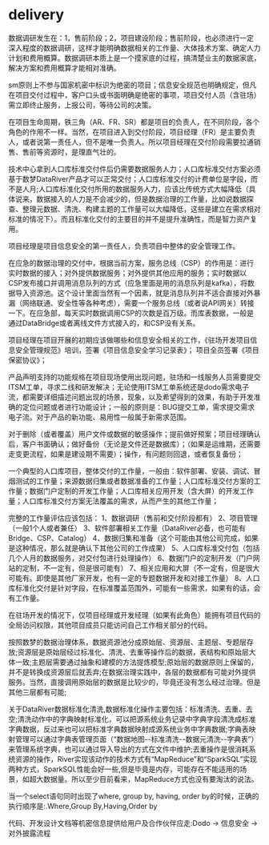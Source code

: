 # delivery

数据调研发生在：1，售前阶段；2，项目建设阶段；售前阶段，也必须进行一定深入程度的数据调研，这样才能明确数据相关的工作量、大体技术方案、确定人力计划和费用概算。数据调研本质上是一个摸家底的过程，搞清楚业主的数据家底，解决方案和费用概算才能相对准确。

sm原则上不参与国家机密中标识为绝密的项目；信息安全规范也明确规定，但凡在项目交付过程中，客户口头或书面明确是绝密的事项，项目交付人员（含驻场）需立即终止服务，上报公司，等待公司的决策。

在项目生命周期，铁三角（AR、FR、SR）都是项目的负责人，在不同阶段，各个角色的作用不一样。当然，在项目进入到交付阶段，项目经理（FR）是主要负责人，或者说第一责任人，但不是唯一负责人。所以项目经理在交付阶段需要拉通销售、售前等资源时，是理直气壮的。

技术中心拿到人口库标准交付件后仍需要数据服务人力；人口库标准交付方案必须基于数梦DataRiver产品才可以正常交付；人口库标准交付的计费单位是字段，而不是人月;人口库标准化交付所用的数据服务人力，应该比传统方式大幅降低（具体说来，数据接入的人力是不会减少的，但是数据治理的工作量，比如说数据探查、整理元数据、清洗、构建主题的工作量可以大幅降低，这些是建立在需求相对标准的情况下）。而且标准化交付的主要目的并不是提升准确性，而是智力资产复用。


项目经理是项目信息安全的第一责任人，负责项目中整体的安全管理工作。

在应急的数据治理的交付中，根据当前方案，服务总线（CSP）的作用是：进行实时数据的接入；对外提供数据服务；对外提供其他应用的服务；实时数据以CSP发布接口并调用消息队列的方式（应急里面是用的消息队列是kafka），将数据导入资源池。这个设计里面当然有一个因素，就是消息队列并不适合直接对外暴漏（网络联通、安全性等各种考虑），需要一个服务总线（或者说API网关）转接一下。在应急部，每天实时数据调用CSP的次数是百万级。而库表数据，一般是通过DataBridge或者离线文件方式接入的，和CSP没有关系。


项目经理在项目开展的初期应该做哪些和信息安全相关的工作，《驻场开发项目信息安全管理规范》培训，签署《项目信息安全学习记录表》； 项目全员签署《项目保密协议》；

产品声明支持的功能规格在项目现场使用出现问题，驻场和一线服务人员需要提交ITSM工单，寻求二线和研发解决；无论使用ITSM工单系统还是dodo需求电子流，都需要详细描述问题出现的场景，现象，以及希望得到的效果，有助于开发准确的定位问题或者进行功能设计；一般的原则是：BUG提交工单，需求提交需求电子流。对于产品的新功能、易用性一般属于新需求范围。

对于删除（或者覆盖）用户文件或数据的敏感操作；提前做好预案；项目经理确认后，客户书面确认；做好备份（无论是文件还是数据库）；（如果是运维期，还需要走变更流程，如果是建设期不需要）；操作，有问题则回退，或者恢复备份；

一个典型的人口库项目，整体交付的工作量，一般由：软件部署、安装、调试、冒烟测试的工作量；来源数据归集或者数据准备的工作量；人口库标准交付方案的工作量；数据门户定制的开发工作量；人口库相关应用开发（含大屏）的开发工作量；人口库标准交付方案无法覆盖的需求，从而产生的其他工作量；



完整的工作量评估应该包括：
1、数据调研（售前和交付阶段都有）
2、项目管理（一般1个人或者兼任）
3、软件部署相关工作量（DataRiver必备，也可能有Bridge、CSP、Catalog）
4、数据归集和准备（这个可能由其他公司完成，如果是这种情况，那么就是确认下其他公司的工作成果）
5、人口库标准交付包（包括几个人月的数据服务，对交付包进行处理操作）
6、数据门户的定制开发（门户网站的定制，不一定有，但是很可能有）
7、相关应用和大屏（不一定有，但是很大可能有。即使是其他厂家开发，也有一定的专题数据开发和对接工作量）
8、人口库标准化交付是针对字段，在标准覆盖范围外，可能有一些需求，如果有的话，会有工作量。



在驻场开发的情况下，仅项目经理或开发经理（如果有此角色）能拥有项目代码的全局访问权限，其他项目成员只能访问自己工作相关部分的代码。


按照数梦的数据治理体系，数据资源池分成原始层、资源层、主题层、专题层存放;资源层是原始层经过标准化、清洗、去重等操作后的数据，表结构和原始层大体一致;主题层需要通过抽象和建模的方法提炼模型;原始层的数据原则上保留的，并不是转换成资源层后就丢弃;在数据治理实践中，各层的数据都有可能对外提供服务。当然，直接调用原始层的数据是比较少的，毕竟还没有怎么经过治理。但是其他三层都有可能;



关于DataRiver数据标准化清洗,数据标准化操作主要包括：标准清洗、去重、去空;清洗动作中的字典映射标准化，可以把源系统业务记录中字典字段清洗成标准字典数据，反过来也可以把标准字典数据映射成源系统业务中字典数据;字典表映射管理可以通过字典表管理页面（“数据地图--标准清洗--数据元清洗--字典表”）来管理系统字典，也可以通过导入导出的方式在文件中维护;去重操作是很消耗系统资源的操作，River实现该动作的技术方式有“MapReduce”和“SparkSQL”实现两种方式，SparkSQL性能会好一些,但是毕竟是内存，可能存在不能适用的场景，如超大数据量。所以至少目前看来，MapReduce方式也没有要淘汰的说法。


当一个select语句同时出现了where, group by, having, order by的时候，正确的执行顺序是:.Where,Group By,Having,Order by

代码、开发设计文档等机密信息提供给用户及合作伙伴应走:Dodo ->  信息安全  -> 对外披露流程
